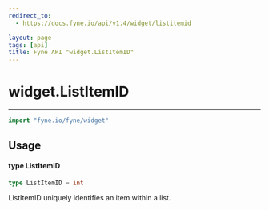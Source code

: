 ```yaml
---
redirect_to:
  - https://docs.fyne.io/api/v1.4/widget/listitemid

layout: page
tags: [api]
title: Fyne API "widget.ListItemID"
---
```



# widget.ListItemID
---
```go
import "fyne.io/fyne/widget"
```

## Usage

#### type ListItemID

```go
type ListItemID = int
```

ListItemID uniquely identifies an item within a list.
